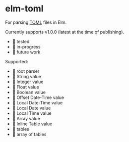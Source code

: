 # elm-toml

For parsing [TOML](https://toml.io/) files in Elm.

Currently supports v1.0.0 (latest at the time of publishing).

- 🧪 tested
- 🚧 in-progress
- 🔮 future work

Supported:
- 🚧 root parser
- 🧪 String value
- 🧪 Integer value
- 🧪 Float value
- 🧪 Boolean value
- 🔮 Offset Date-Time value
- 🔮 Local Date-Time value
- 🔮 Local Date value
- 🔮 Local Time value
- 🚧 Array value
- 🔮 Inline Table value
- 🚧 tables
- 🚧 array of tables
